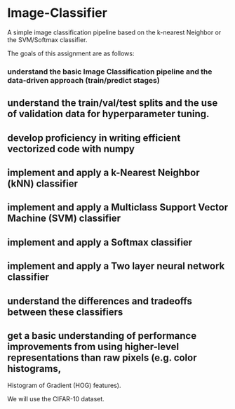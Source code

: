 # Image-Classifier
A  simple image classification pipeline based on the k-nearest Neighbor or the SVM/Softmax classifier. 

The goals of this assignment are as follows:

### understand the basic Image Classification pipeline and the data-driven approach (train/predict stages)

## understand the train/val/test splits and the use of validation data for hyperparameter tuning.

## develop proficiency in writing efficient vectorized code with numpy

## implement and apply a k-Nearest Neighbor (kNN) classifier

## implement and apply a Multiclass Support Vector Machine (SVM) classifier

## implement and apply a Softmax classifier

## implement and apply a Two layer neural network classifier

## understand the differences and tradeoffs between these classifiers

## get a basic understanding of performance improvements from using higher-level representations than raw pixels (e.g. color histograms,
Histogram of Gradient (HOG) features).

We will use the CIFAR-10 dataset.
